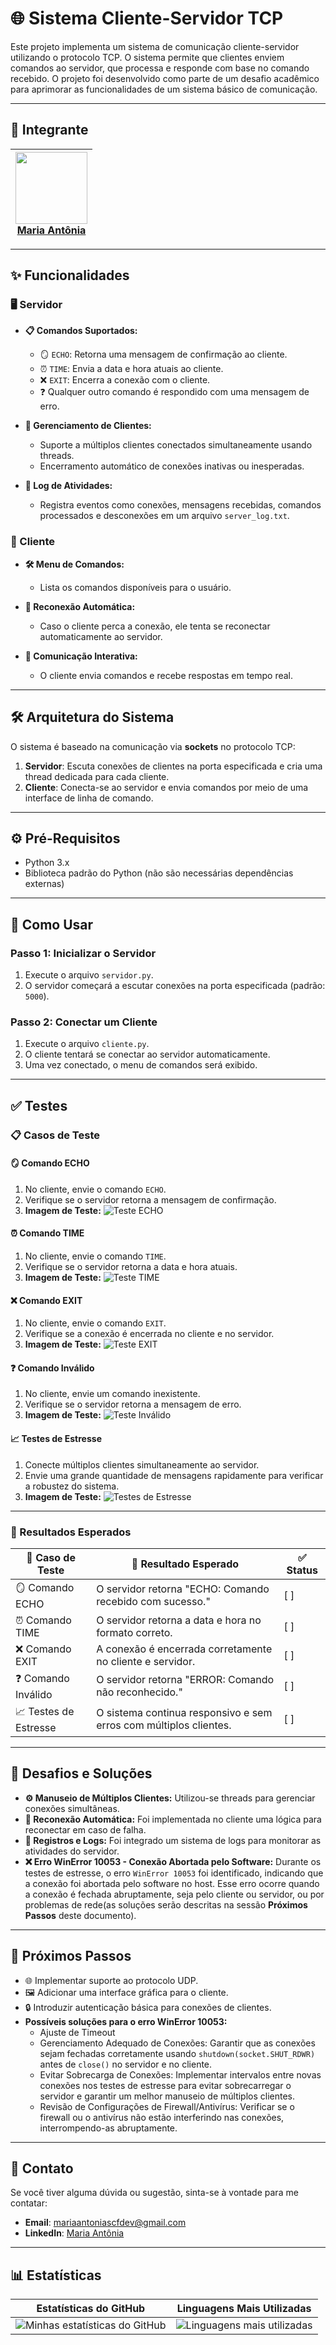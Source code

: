 # 🌐 Sistema Cliente-Servidor TCP

Este projeto implementa um sistema de comunicação cliente-servidor utilizando o protocolo TCP. O sistema permite que clientes enviem comandos ao servidor, que processa e responde com base no comando recebido. O projeto foi desenvolvido como parte de um desafio acadêmico para aprimorar as funcionalidades de um sistema básico de comunicação.

---

## 👤 Integrante

| <img src="https://github.com/mariaantoniadev.png" width="115"> <br> **[Maria Antônia](https://github.com/mariaantoniadev)** |
| :---: |

---

## ✨ Funcionalidades

### 🖥️ Servidor
- **📋 Comandos Suportados:**
  - 🪞 `ECHO`: Retorna uma mensagem de confirmação ao cliente.
  - ⏰ `TIME`: Envia a data e hora atuais ao cliente.
  - ❌ `EXIT`: Encerra a conexão com o cliente.
  - ❓ Qualquer outro comando é respondido com uma mensagem de erro.

- **👥 Gerenciamento de Clientes:**
  - Suporte a múltiplos clientes conectados simultaneamente usando threads.
  - Encerramento automático de conexões inativas ou inesperadas.

- **📜 Log de Atividades:**
  - Registra eventos como conexões, mensagens recebidas, comandos processados e desconexões em um arquivo `server_log.txt`.

### 📱 Cliente
- **🛠️ Menu de Comandos:**
  - Lista os comandos disponíveis para o usuário.

- **🔄 Reconexão Automática:**
  - Caso o cliente perca a conexão, ele tenta se reconectar automaticamente ao servidor.

- **💬 Comunicação Interativa:**
  - O cliente envia comandos e recebe respostas em tempo real.

---

## 🛠️ Arquitetura do Sistema

O sistema é baseado na comunicação via **sockets** no protocolo TCP:
1. **Servidor**: Escuta conexões de clientes na porta especificada e cria uma thread dedicada para cada cliente.
2. **Cliente**: Conecta-se ao servidor e envia comandos por meio de uma interface de linha de comando.

---

## ⚙️ Pré-Requisitos

- Python 3.x
- Biblioteca padrão do Python (não são necessárias dependências externas)

---

## 🚀 Como Usar

### Passo 1: Inicializar o Servidor
1. Execute o arquivo `servidor.py`.
2. O servidor começará a escutar conexões na porta especificada (padrão: `5000`).

### Passo 2: Conectar um Cliente
1. Execute o arquivo `cliente.py`.
2. O cliente tentará se conectar ao servidor automaticamente.
3. Uma vez conectado, o menu de comandos será exibido.

---

## ✅ Testes

### 📋 Casos de Teste
#### 🪞 **Comando ECHO**
1. No cliente, envie o comando `ECHO`.
2. Verifique se o servidor retorna a mensagem de confirmação.
3. **Imagem de Teste:**
   ![Teste ECHO](./images/test_echo.png)

#### ⏰ **Comando TIME**
1. No cliente, envie o comando `TIME`.
2. Verifique se o servidor retorna a data e hora atuais.
3. **Imagem de Teste:**
   ![Teste TIME](./images/test_time.png)

#### ❌ **Comando EXIT**
1. No cliente, envie o comando `EXIT`.
2. Verifique se a conexão é encerrada no cliente e no servidor.
3. **Imagem de Teste:**
   ![Teste EXIT](./images/test_exit.png)

#### ❓ **Comando Inválido**
1. No cliente, envie um comando inexistente.
2. Verifique se o servidor retorna a mensagem de erro.
3. **Imagem de Teste:**
   ![Teste Inválido](./images/test_invalid.png)

#### 📈 **Testes de Estresse**
1. Conecte múltiplos clientes simultaneamente ao servidor.
2. Envie uma grande quantidade de mensagens rapidamente para verificar a robustez do sistema.
3. **Imagem de Teste:**
   ![Testes de Estresse](./images/test_stress.png)

---

### 📝 Resultados Esperados
| 🧪 Caso de Teste   | 🏁 Resultado Esperado                                                   | ✅ Status  |
|--------------------|------------------------------------------------------------------------|-----------|
| 🪞 Comando ECHO    | O servidor retorna "ECHO: Comando recebido com sucesso."              | [ ]       |
| ⏰ Comando TIME    | O servidor retorna a data e hora no formato correto.                  | [ ]       |
| ❌ Comando EXIT    | A conexão é encerrada corretamente no cliente e servidor.             | [ ]       |
| ❓ Comando Inválido| O servidor retorna "ERROR: Comando não reconhecido."                  | [ ]       |
| 📈 Testes de Estresse | O sistema continua responsivo e sem erros com múltiplos clientes. | [ ]       |

---

## 🧩 Desafios e Soluções

- **⚙️ Manuseio de Múltiplos Clientes:** Utilizou-se threads para gerenciar conexões simultâneas.
- **🔄 Reconexão Automática:** Foi implementada no cliente uma lógica para reconectar em caso de falha.
- **📜 Registros e Logs:** Foi integrado um sistema de logs para monitorar as atividades do servidor.
- **❌ Erro WinError 10053 - Conexão Abortada pelo Software:** Durante os testes de estresse, o erro `WinError 10053` foi identificado, indicando que a conexão foi abortada pelo software no host. Esse erro ocorre quando a conexão é fechada abruptamente, seja pelo cliente ou servidor, ou por problemas de rede(as soluções serão descritas na sessão **Próximos Passos** deste documento). 

---

## 🚧 Próximos Passos

- 🌐 Implementar suporte ao protocolo UDP.
- 🖼️ Adicionar uma interface gráfica para o cliente.
- 🔒 Introduzir autenticação básica para conexões de clientes.
- **Possíveis soluções para o erro WinError 10053:**  
   - Ajuste de Timeout
   - Gerenciamento Adequado de Conexões: Garantir que as conexões sejam fechadas corretamente usando `shutdown(socket.SHUT_RDWR)` antes de `close()` no servidor e no cliente.
   - Evitar Sobrecarga de Conexões: Implementar intervalos entre novas conexões nos testes de estresse para evitar sobrecarregar o servidor e garantir um melhor manuseio de múltiplos clientes.
   - Revisão de Configurações de Firewall/Antivírus: Verificar se o firewall ou o antivírus não estão interferindo nas conexões, interrompendo-as abruptamente.

---

## 📧 Contato

Se você tiver alguma dúvida ou sugestão, sinta-se à vontade para me contatar:

- **Email**: [mariaantoniascfdev@gmail.com](mailto:mariaantoniascfdev@gmail.com)
- **LinkedIn**: [Maria Antônia](https://www.linkedin.com/in/mariaantoniadev)

---

## 📊 Estatísticas

| Estatísticas do GitHub | Linguagens Mais Utilizadas |
| ----------------------- | --------------------------- |
| ![Minhas estatísticas do GitHub](https://github-readme-stats.vercel.app/api?username=mariaantoniadev&show_icons=true&theme=radical) | ![Linguagens mais utilizadas](https://github-readme-stats.vercel.app/api/top-langs/?username=mariaantoniadev&layout=compact&theme=radical) |
